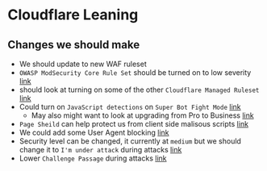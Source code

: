 # Cloudflare Leaning

## Changes we should make
- We should update to new WAF ruleset
- `OWASP ModSecurity Core Rule Set` should be turned on to low severity [link](https://dash.cloudflare.com/7d89385aaf7a0050f75c73739cccb11e/legl.com/security/waf/managed-rules)
- should look at turning on some of the other `Cloudflare Managed Ruleset` [link](https://dash.cloudflare.com/7d89385aaf7a0050f75c73739cccb11e/legl.com/security/waf/managed-rules)
- Could turn on `JavaScript detections` on `Super Bot Fight Mode` [link](https://dash.cloudflare.com/7d89385aaf7a0050f75c73739cccb11e/legl.com/security/bots/configure)
  - May also might want to look at upgrading from Pro to Business [link](https://dash.cloudflare.com/7d89385aaf7a0050f75c73739cccb11e/legl.com/security/bots)
- `Page Sheild` can help protect us from client side malisous scripts [link](https://dash.cloudflare.com/7d89385aaf7a0050f75c73739cccb11e/legl.com/security/page-shield)
- We could add some User Agent blocking [link](https://dash.cloudflare.com/7d89385aaf7a0050f75c73739cccb11e/legl.com/security/waf/tools)
- Security level can be changed, it currently at `medium` but we should change it to `I'm under attack` during attacks [link](https://dash.cloudflare.com/7d89385aaf7a0050f75c73739cccb11e/legl.com/security/settings)
- Lower `Challenge Passage` during attacks [link](https://dash.cloudflare.com/7d89385aaf7a0050f75c73739cccb11e/legl.com/security/settings)

